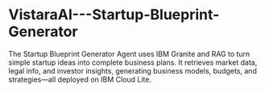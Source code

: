 # VistaraAI---Startup-Blueprint-Generator
The Startup Blueprint Generator Agent uses IBM Granite and RAG to turn simple startup ideas into complete business plans. It retrieves market data, legal info, and investor insights, generating business models, budgets, and strategies—all deployed on IBM Cloud Lite.
